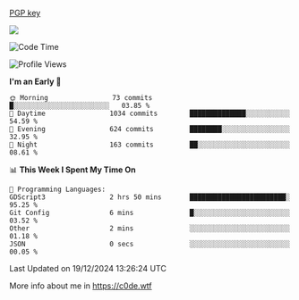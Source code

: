 [PGP key](https://c0de.wtf/urwq.asc)

<a href="https://wakatime.com"><img src="https://wakatime.com/share/@c0dezin/b7f18a7c-ab3a-40b8-8bc7-b1b7bf71f1d6.svg" /></a>

<!--START_SECTION:waka-->
![Code Time](http://img.shields.io/badge/Code%20Time-160%20hrs%2042%20mins-blue)

![Profile Views](http://img.shields.io/badge/Profile%20Views-0-blue)

**I'm an Early 🐤** 

```text
🌞 Morning                73 commits          █░░░░░░░░░░░░░░░░░░░░░░░░   03.85 % 
🌆 Daytime                1034 commits        ██████████████░░░░░░░░░░░   54.59 % 
🌃 Evening                624 commits         ████████░░░░░░░░░░░░░░░░░   32.95 % 
🌙 Night                  163 commits         ██░░░░░░░░░░░░░░░░░░░░░░░   08.61 % 
```


📊 **This Week I Spent My Time On** 

```text
💬 Programming Languages: 
GDScript3                2 hrs 50 mins       ████████████████████████░   95.25 % 
Git Config               6 mins              █░░░░░░░░░░░░░░░░░░░░░░░░   03.52 % 
Other                    2 mins              ░░░░░░░░░░░░░░░░░░░░░░░░░   01.18 % 
JSON                     0 secs              ░░░░░░░░░░░░░░░░░░░░░░░░░   00.05 % 
```


 Last Updated on 19/12/2024 13:26:24 UTC
<!--END_SECTION:waka-->

More info about me in https://c0de.wtf
